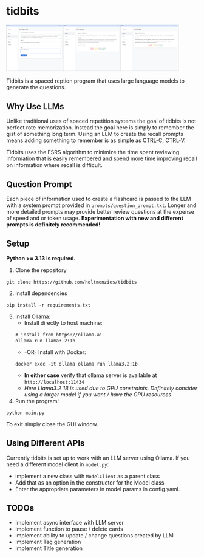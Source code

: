 # tidbits

<img src="pics/Create Card.png" width=30%/><img src="pics/Review Card Hidden.png" width=30%/><img src="pics/Review Card Open.png" width=30%/>

Tidbits is a spaced reption program that uses large language models to generate the questions.

## Why Use LLMs

Unlike traditional uses of spaced repetition systems the goal of tidbits is not perfect rote memorization. Instead the goal here is simply to remember the gist of something long term. Using an LLM to create the recall prompts means adding something to remember is as simple as CTRL-C, CTRL-V. 

Tidbits uses the FSRS algorithm to minimize the time spent reviewing information that is easily remembered and spend more time improving recall on information where recall is difficult.

## Question Prompt

Each piece of information used to create a flashcard is passed to the LLM with a system prompt provided in `prompts/question_prompt.txt`. Longer and more detailed prompts may provide better review questions at the expense of speed and or token usage. **Experimentation with new and different prompts is definitely recommended!**

## Setup

**Python >= 3.13 is required.**

1. Clone the repository
```
git clone https://github.com/holtmenzies/tidbits
```
2. Install dependencies
```
pip install -r requirements.txt
```
3. Install Ollama: 
    - Install directly to host machine:
    ```
    # install from https://ollama.ai
    ollama run llama3.2:1b
    ```
    - -OR- Install with Docker:
    ```
    docker exec -it ollama ollama run llama3.2:1b
    ```
    - **In either case** verify that ollama server is available at `http://localhost:11434`
    - *Here Llama3.2 1B is used due to GPU constraints. Definitely consider using a larger model if you want / have the GPU resources*
4. Run the program!
```
python main.py
```
To exit simply close the GUI window.

## Using Different APIs

Currently tidbits is set up to work with an LLM server using Ollama. If you need a different model client in `model.py`: 
- implement a new class with `ModelClient` as a parent class
- Add that as an option in the constructor for the Model class
- Enter the appropriate parameters in model params in config.yaml.

## TODOs
- Implement async interface with LLM server
- Implement function to pause / delete cards
- Implement ability to update / change questions created by LLM
- Implement Tag generation
- Implement Title generation